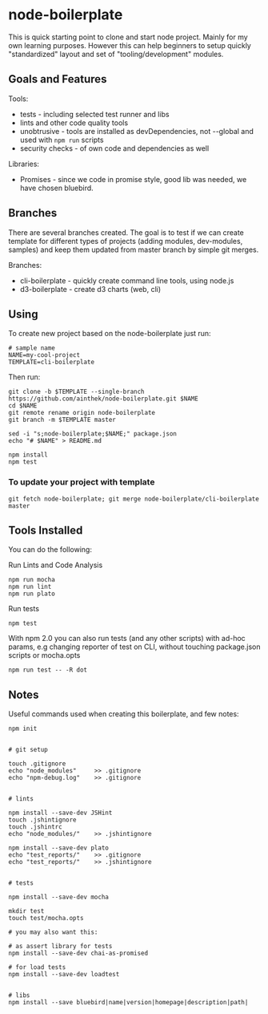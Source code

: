 # node-boilerplate

This is quick starting point to clone and start node project. Mainly for my own learning purposes. 
However this can help beginners to setup quickly "standardized" layout and set of "tooling/development" modules.

## Goals and Features 


Tools:

- tests - including selected test runner and libs 
- lints and other code quality tools
- unobtrusive - tools are installed as devDependencies, not --global and used with `npm run` scripts
- security checks - of own code and dependencies as well

Libraries:

- Promises - since we code in promise style, good lib was needed, we have chosen bluebird.

## Branches

There are several branches created. The goal is to test if we can
create template for different types of projects (adding modules, dev-modules, samples)
and keep them updated from master branch by simple git merges.

Branches:

- cli-boilerplate - quickly create command line tools, using node.js
- d3-boilerplate - create d3 charts (web, cli)


## Using

To create new project based on the node-boilerplate just run:

	# sample name
	NAME=my-cool-project
	TEMPLATE=cli-boilerplate

Then run:

	git clone -b $TEMPLATE --single-branch https://github.com/ainthek/node-boilerplate.git $NAME
	cd $NAME
	git remote rename origin node-boilerplate
	git branch -m $TEMPLATE master

	sed -i "s;node-boilerplate;$NAME;" package.json
	echo "# $NAME" > README.md

	npm install
	npm test


### To update your project with template

	git fetch node-boilerplate; git merge node-boilerplate/cli-boilerplate master

## Tools Installed

You can do the following:

Run Lints and Code Analysis 

	npm run mocha
	npm run lint
	npm run plato


Run tests

	npm test


With npm 2.0 you can also run tests (and any other scripts) 
with ad-hoc params, e.g changing reporter of test on CLI, 
without touching package.json scripts or mocha.opts

	npm run test -- -R dot


## Notes 

Useful commands used when creating this boilerplate, and few notes:

	npm init
	

	# git setup

	touch .gitignore
	echo "node_modules" 	>> .gitignore
	echo "npm-debug.log" 	>> .gitignore


	# lints

	npm install --save-dev JSHint
	touch .jshintignore
	touch .jshintrc
	echo "node_modules/" 	>> .jshintignore

	npm install --save-dev plato
	echo "test_reports/" 	>> .gitignore
	echo "test_reports/" 	>> .jshintignore


	# tests

	npm install --save-dev mocha

	mkdir test
	touch test/mocha.opts

	# you may also want this:

	# as assert library for tests
	npm install --save-dev chai-as-promised

	# for load tests
	npm install --save-dev loadtest


	# libs
	npm install --save bluebird|name|version|homepage|description|path|





